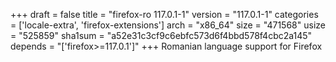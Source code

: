 +++
draft = false
title = "firefox-ro 117.0.1-1"
version = "117.0.1-1"
categories = ['locale-extra', 'firefox-extensions']
arch = "x86_64"
size = "471568"
usize = "525859"
sha1sum = "a52e31c3cf9c6ebfc573d6f4bbd578f4cbc2a145"
depends = "['firefox>=117.0.1']"
+++
Romanian language support for Firefox